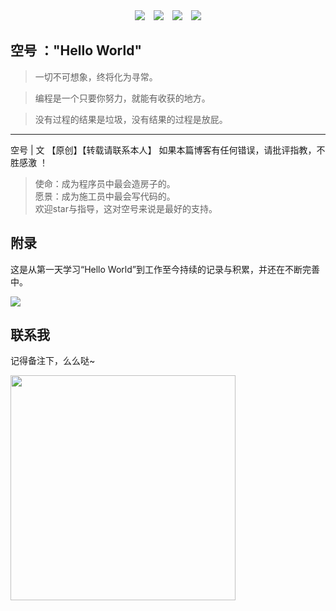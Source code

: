 <div align="center"><a href="https://github.com/JavaKongHao/documents#%E8%81%94%E7%B3%BB%E6%88%91"><img src="https://img.shields.io/badge/%E4%BD%9C%E8%80%85-%E5%BE%AE%E4%BF%A1-brightgreen"></img></a>&emsp;<a href="https://juejin.im/user/5dcd7f6f6fb9a0203d746ca4"><img src="https://img.shields.io/badge/%E5%8D%9A%E5%AE%A2-%E6%8E%98%E9%87%91-blue"></img></a>&emsp;<a href="https://blog.csdn.net/weixin_44781310"><img src="https://img.shields.io/badge/%E5%8D%9A%E5%AE%A2-CSDN-red"></img></a>&emsp;<a href="https://www.cnblogs.com/JavakongHao/"><img src="https://img.shields.io/badge/%E5%8D%9A%E5%AE%A2-%E5%8D%9A%E5%AE%A2%E5%9B%AD-brightgreen"></img></a></div>  


## 空号 ："Hello World"
>一切不可想象，终将化为寻常。

>编程是一个只要你努力，就能有收获的地方。 

>没有过程的结果是垃圾，没有结果的过程是放屁。

----

空号 | 文 【原创】【转载请联系本人】 如果本篇博客有任何错误，请批评指教，不胜感激 ！

 >使命：成为程序员中最会造房子的。</br>
 >愿景：成为施工员中最会写代码的。</br>
 >欢迎star与指导，这对空号来说是最好的支持。

## 附录

这是从第一天学习“Hello World”到工作至今持续的记录与积累，并还在不断完善中。

![](https://user-gold-cdn.xitu.io/2019/11/21/16e8d186c91cd398?w=726&h=395&f=png&s=164561)

## 联系我
记得备注下，么么哒~

<img height=360px src="https://user-gold-cdn.xitu.io/2019/11/26/16ea53a442aff6c4?w=492&h=655&f=png&s=101117"></img> 
